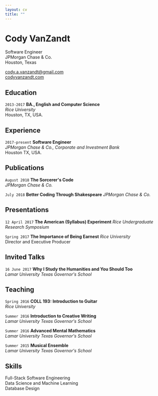 ```yaml
---
layout: cv
title: ""
---
```


# Cody VanZandt

Software Engineer  
JPMorgan Chase & Co.  
Houston, Texas

[cody.a.vanzandt@gmail.com](mailto:cody.a.vanzandt@gmail.com)  
[codyvanzandt.com](codyvanzandt.com)
  
## Education

`2013-2017`
**BA., English and Computer Science**  
*Rice University*  
Houston, TX, USA.

## Experience

`2017-present`
**Software Engineer**  
*JPMorgan Chase & Co., Corporate and Investment Bank*  
Houston TX, USA.

## Publications

`August 2018`
**The Sorcerer's Code**  
*JPMorgan Chase & Co.*

`July 2018`
**Better Coding Through Shakespeare**
*JPMorgan Chase & Co.*  

## Presentations

`12 April 2017`
**The American (Syllabus) Experiment**
*Rice Undergraduate Research Symposium*  

`Spring 2017`
**The Importance of Being Earnest**
*Rice University*  
Director and Executive Producer

## Invited Talks

`16 June 2017`
**Why I Study the Humanities and You Should Too**  
*Lamar University Texas Governor's School*

## Teaching

`Spring 2016`
**COLL 193: Introduction to Guitar**  
*Rice University*

`Summer 2016`
**Introduction to Creative Writing**  
*Lamar University Texas Governor's School*

`Summer 2016`
**Advanced Mental Mathematics**  
*Lamar University Texas Governor's School*

`Summer 2015`
**Musical Ensemble**  
*Lamar University Texas Governor's School*

## Skills
Full-Stack Software Engineering  
Data Science and Machine Learning  
Database Design

